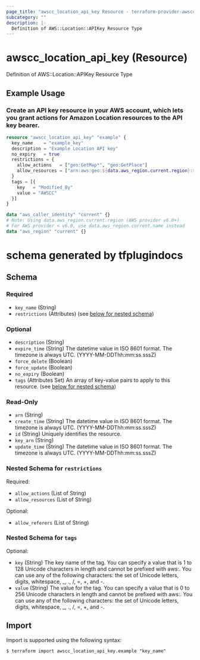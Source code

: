 ```yaml
---
page_title: "awscc_location_api_key Resource - terraform-provider-awscc"
subcategory: ""
description: |-
  Definition of AWS::Location::APIKey Resource Type
---
```


# awscc_location_api_key (Resource)

Definition of AWS::Location::APIKey Resource Type

## Example Usage

### Create an API key resource in your AWS account, which lets you grant actions for Amazon Location resources to the API key bearer.

```terraform
resource "awscc_location_api_key" "example" {
  key_name    = "example_key"
  description = "Example Location API key"
  no_expiry   = true
  restrictions = {
    allow_actions   = ["geo:GetMap*", "geo:GetPlace"]
    allow_resources = ["arn:aws:geo:${data.aws_region.current.region}:${data.aws_caller_identity.current.account_id}:map/ExampleMap*"]
  }
  tags = [{
    key   = "Modified_By"
    value = "AWSCC"
  }]
}

data "aws_caller_identity" "current" {}
# Note: Using data.aws_region.current.region (AWS provider v6.0+)
# For AWS provider < v6.0, use data.aws_region.current.name instead
data "aws_region" "current" {}
```

# schema generated by tfplugindocs
## Schema

### Required

- `key_name` (String)
- `restrictions` (Attributes) (see [below for nested schema](#nestedatt--restrictions))

### Optional

- `description` (String)
- `expire_time` (String) The datetime value in ISO 8601 format. The timezone is always UTC. (YYYY-MM-DDThh:mm:ss.sssZ)
- `force_delete` (Boolean)
- `force_update` (Boolean)
- `no_expiry` (Boolean)
- `tags` (Attributes Set) An array of key-value pairs to apply to this resource. (see [below for nested schema](#nestedatt--tags))

### Read-Only

- `arn` (String)
- `create_time` (String) The datetime value in ISO 8601 format. The timezone is always UTC. (YYYY-MM-DDThh:mm:ss.sssZ)
- `id` (String) Uniquely identifies the resource.
- `key_arn` (String)
- `update_time` (String) The datetime value in ISO 8601 format. The timezone is always UTC. (YYYY-MM-DDThh:mm:ss.sssZ)

<a id="nestedatt--restrictions"></a>
### Nested Schema for `restrictions`

Required:

- `allow_actions` (List of String)
- `allow_resources` (List of String)

Optional:

- `allow_referers` (List of String)


<a id="nestedatt--tags"></a>
### Nested Schema for `tags`

Optional:

- `key` (String) The key name of the tag. You can specify a value that is 1 to 128 Unicode characters in length and cannot be prefixed with aws:. You can use any of the following characters: the set of Unicode letters, digits, whitespace, _, ., /, =, +, and -.
- `value` (String) The value for the tag. You can specify a value that is 0 to 256 Unicode characters in length and cannot be prefixed with aws:. You can use any of the following characters: the set of Unicode letters, digits, whitespace, _, ., /, =, +, and -.

## Import

Import is supported using the following syntax:

```shell
$ terraform import awscc_location_api_key.example "key_name"
```